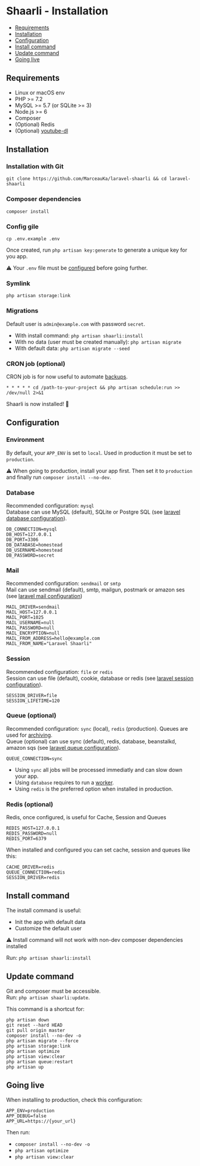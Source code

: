 # Shaarli - Installation

- [Requirements](#requirements)
- [Installation](#installation)
- [Configuration](#configuration)
- [Install command](#install-command)
- [Update command](#update-command)
- [Going live](#going-live)

## Requirements

- Linux or macOS env
- PHP >= 7.2
- MySQL >= 5.7 (or SQLite >= 3)
- Node.js >= 6
- Composer
- (Optional) Redis
- (Optional) [youtube-dl](https://github.com/ytdl-org/youtube-dl)

## Installation

### Installation with Git

`git clone https://github.com/MarceauKa/laravel-shaarli && cd laravel-shaarli`

### Composer dependencies

`composer install`

### Config gile 

`cp .env.example .env`

Once created, run `php artisan key:generate` to generate a unique key for you app.  

⚠️ Your `.env` file must be [configured](#configuration) before going further. 

### Symlink

`php artisan storage:link`

### Migrations

Default user is `admin@example.com` with password `secret`.

- With install command:
`php artisan shaarli:install`
- With no data (user must be created manually):
`php artisan migrate`
- With default data:
`php artisan migrate --seed`

### CRON job (optional)

CRON job is for now useful to automate [backups](https://github.com/MarceauKa/laravel-shaarli/blob/dev/documentation/backup.md).

`* * * * * cd /path-to-your-project && php artisan schedule:run >> /dev/null 2>&1`

Shaarli is now installed! 🎉

## Configuration

### Environment

By default, your `APP_ENV` is set to `local`. Used in production it must be set to `production`.

⚠️ When going to production, install your app first. Then set it to `production` and finally run `composer install --no-dev`.

### Database

Recommended configuration: `mysql`    
Database can use MySQL (default), SQLite or Postgre SQL (see [laravel database configuration](https://laravel.com/docs/6.x/database)).

```
DB_CONNECTION=mysql
DB_HOST=127.0.0.1
DB_PORT=3306
DB_DATABASE=homestead
DB_USERNAME=homestead
DB_PASSWORD=secret
```

### Mail

Recommended configuration: `sendmail` or `smtp`  
Mail can use sendmail (default), smtp, mailgun, postmark or amazon ses (see [laravel mail configuration](https://laravel.com/docs/6.x/mail#driver-prerequisites))

```
MAIL_DRIVER=sendmail
MAIL_HOST=127.0.0.1
MAIL_PORT=1025
MAIL_USERNAME=null
MAIL_PASSWORD=null
MAIL_ENCRYPTION=null
MAIL_FROM_ADDRESS=hello@example.com
MAIL_FROM_NAME="Laravel Shaarli"
```

### Session

Recommended configuration: `file` or `redis`  
Session can use file (default), cookie, database or redis (see [laravel session configuration](https://laravel.com/docs/6.x/session)).

```
SESSION_DRIVER=file
SESSION_LIFETIME=120
```

### Queue (optional)

Recommended configuration: `sync` (local), `redis` (production). Queues are used for [archiving](https://github.com/MarceauKa/laravel-shaarli/blob/dev/documentation/archiving).  
Queue (optional) can use sync (default), redis, database, beanstalkd, amazon sqs (see [laravel queue configuration](https://laravel.com/docs/6.x/queues)).  

```
QUEUE_CONNECTION=sync
```

- Using `sync` all jobs will be processed immediatly and can slow down your app.
- Using `database` requires to run a [worker](https://laravel.com/docs/5.8/queues#supervisor-configuration).
- Using `redis` is the preferred option when installed in production. 

### Redis (optional)

Redis, once configured, is useful for Cache, Session and Queues

```
REDIS_HOST=127.0.0.1
REDIS_PASSWORD=null
REDIS_PORT=6379
```

When installed and configured you can set cache, session and queues like this:

```
CACHE_DRIVER=redis
QUEUE_CONNECTION=redis
SESSION_DRIVER=redis
```

## Install command

The install command is useful:
- Init the app with default data
- Customize the default user

⚠ Install command will not work with non-dev composer dependencies installed

Run: `php artisan shaarli:install`

## Update command

Git and composer must be accessible.  
Run: `php artisan shaarli:update`. 

This command is a shortcut for:
```
php artisan down
git reset --hard HEAD
git pull origin master
composer install --no-dev -o
php artisan migrate --force
php artisan storage:link
php artisan optimize
php artisan view:clear
php artisan queue:restart
php artisan up
```

## Going live

When installing to production, check this configuration:

```
APP_ENV=production
APP_DEBUG=false
APP_URL=https://{your_url}
```

Then run: 
- `composer install --no-dev -o`
- `php artisan optimize`
- `php artisan view:clear`
